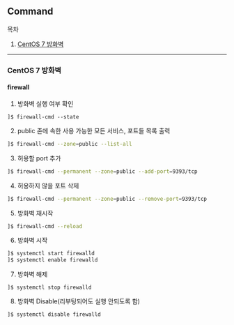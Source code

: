 ## Command

목차

1. [CentOS 7 방화벽](#centOS_7_방화벽)

* * *
### CentOS 7 방화벽

#### firewall
1) 방화벽 실행 여부 확인
```bash_profile
]$ firewall-cmd --state
```

2) public 존에 속한 사용 가능한 모든 서비스, 포트들 목록 출력
```bash
]$ firewall-cmd --zone=public --list-all
```

3) 허용할 port 추가
```bash
]$ firewall-cmd --permanent --zone=public --add-port=9393/tcp
```

4) 허용하지 않을 포트 삭제
```bash
]$ firewall-cmd --permanent --zone=public --remove-port=9393/tcp
```

5) 방화벽 재시작
```bash
]$ firewall-cmd --reload
```

6) 방화벽 시작
```bash
]$ systemctl start firewalld
]$ systemctl enable firewalld
```

7) 방화벽 해제
```bash_profile
]$ systemctl stop firewalld
```

8) 방화벽 Disable(리부팅되어도 실행 안되도록 함)
```bash
]$ systemctl disable firewalld
```

